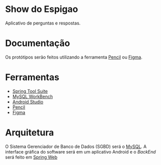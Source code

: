 # Show do Espigao

Aplicativo de perguntas e respostas.

# Documentação

Os protótipos serão feitos utilizando a ferramenta [Pencil](https://pencil.evolus.vn/) ou [Figma](https://www.figma.com/).

# Ferramentas

* [Spring Tool Suite](https://spring.io/tools)
* [MySQL WorkBench](https://www.mysql.com/products/workbench/)
* [Android Studio](https://developer.android.com/studio)
* [Pencil](https://pencil.evolus.vn/)
* [Figma](https://www.figma.com/)

# Arquitetura

O Sistema Gerenciador de Banco de Dados (SGBD) será o [MySQL](https://www.mysql.com/).
A interface gráfica do software será em um aplicativo Android e o *BackEnd* será feito em 
[Spring Web](https://spring.io/)
